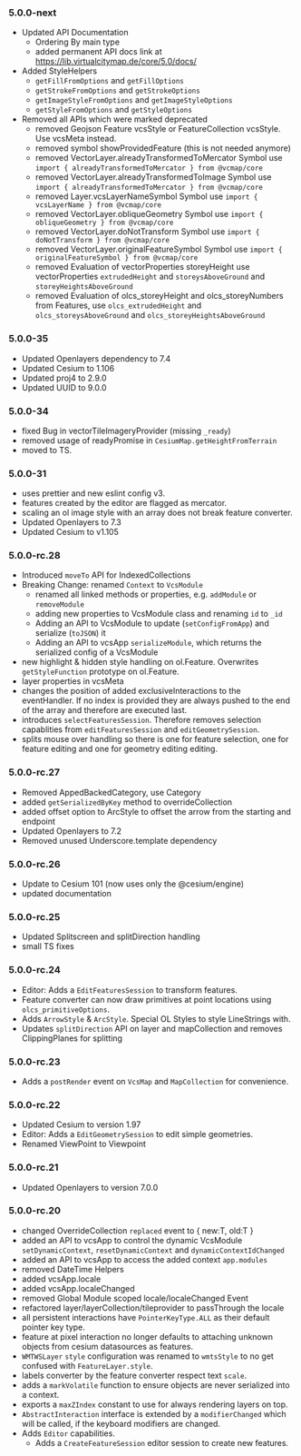 ### 5.0.0-next

- Updated API Documentation
  - Ordering By main type
  - added permanent API docs link at https://lib.virtualcitymap.de/core/5.0/docs/
- Added StyleHelpers
  - `getFillFromOptions` and `getFillOptions`
  - `getStrokeFromOptions` and `getStrokeOptions`
  - `getImageStyleFromOptions` and `getImageStyleOptions`
  - `getStyleFromOptions` and `getStyleOptions`
- Removed all APIs which were marked deprecated
  - removed Geojson Feature vcsStyle or FeatureCollection vcsStyle. Use vcsMeta instead.
  - removed symbol showProvidedFeature (this is not needed anymore)
  - removed VectorLayer.alreadyTransformedToMercator Symbol use `import { alreadyTransformedToMercator } from @vcmap/core`
  - removed VectorLayer.alreadyTransformedToImage Symbol use `import { alreadyTransformedToMercator } from @vcmap/core`
  - removed Layer.vcsLayerNameSymbol Symbol use `import { vcsLayerName } from @vcmap/core`
  - removed VectorLayer.obliqueGeometry Symbol use `import { obliqueGeometry } from @vcmap/core`
  - removed VectorLayer.doNotTransform Symbol use `import { doNotTransform } from @vcmap/core`
  - removed VectorLayer.originalFeatureSymbol Symbol use `import { originalFeatureSymbol } from @vcmap/core`
  - removed Evaluation of vectorProperties storeyHeight use vectorProperties `extrudedHeight` and `storeysAboveGround` and `storeyHeightsAboveGround`
  - removed Evaluation of olcs_storeyHeight and olcs_storeyNumbers from Features, use `olcs_extrudedHeight` and `olcs_storeysAboveGround` and `olcs_storeyHeightsAboveGround`

### 5.0.0-35

- Updated Openlayers dependency to 7.4
- Updated Cesium to 1.106
- Updated proj4 to 2.9.0
- Updated UUID to 9.0.0

### 5.0.0-34

- fixed Bug in vectorTileImageryProvider (missing `_ready`)
- removed usage of readyPromise in `CesiumMap.getHeightFromTerrain`
- moved to TS.

### 5.0.0-31

- uses prettier and new eslint config v3.
- features created by the editor are flagged as mercator.
- scaling an ol image style with an array does not break feature converter.
- Updated Openlayers to 7.3
- Updated Cesium to v1.105

### 5.0.0-rc.28

- Introduced `moveTo` API for IndexedCollections
- Breaking Change: renamed `Context` to `VcsModule`
  - renamed all linked methods or properties, e.g. `addModule` or `removeModule`
  - adding new properties to VcsModule class and renaming `id` to `_id`
  - Adding an API to VcsModule to update (`setConfigFromApp`) and serialize (`toJSON`) it
  - Adding an API to vcsApp `serializeModule`, which returns the serialized config of a VcsModule
- new highlight & hidden style handling on ol.Feature. Overwrites `getStyleFunction` prototype on ol.Feature.
- layer properties in vcsMeta
- changes the position of added exclusiveInteractions to the eventHandler. If no index is provided they are always pushed to the end of the array and therefore are executed last.
- introduces `selectFeaturesSession`. Therefore removes selection capablities from `editFeaturesSession` and `editGeometrySession`.
- splits mouse over handling so there is one for feature selection, one for feature editing and one for geometry editing editing.

### 5.0.0-rc.27

- Removed AppedBackedCategory, use Category
- added `getSerializedByKey` method to overrideCollection
- added offset option to ArcStyle to offset the arrow from the starting and endpoint
- Updated Openlayers to 7.2
- Removed unused Underscore.template dependency

### 5.0.0-rc.26

- Update to Cesium 101 (now uses only the @cesium/engine)
- updated documentation

### 5.0.0-rc.25

- Updated Splitscreen and splitDirection handling
- small TS fixes

### 5.0.0-rc.24

- Editor: Adds a `EditFeaturesSession` to transform features.
- Feature converter can now draw primitives at point locations using `olcs_primitiveOptions`.
- Adds `ArrowStyle` & `ArcStyle`. Special OL Styles to style LineStrings with.
- Updates `splitDirection` API on layer and mapCollection and removes ClippingPlanes for splitting

### 5.0.0-rc.23

- Adds a `postRender` event on `VcsMap` and `MapCollection` for convenience.

### 5.0.0-rc.22

- Updated Cesium to version 1.97
- Editor: Adds a `EditGeometrySession` to edit simple geometries.
- Renamed ViewPoint to Viewpoint

### 5.0.0-rc.21

- Updated Openlayers to version 7.0.0

### 5.0.0-rc.20

- changed OverrideCollection `replaced` event to { new:T, old:T }
- added an API to vcsApp to control the dynamic VcsModule `setDynamicContext`, `resetDynamicContext` and `dynamicContextIdChanged`
- added an API to vcsApp to access the added context `app.modules`
- removed DateTime Helpers
- added vcsApp.locale
- added vcsApp.localeChanged
- removed Global Module scoped locale/localeChanged Event
- refactored layer/layerCollection/tileprovider to passThrough the locale
- all persistent interactions have `PointerKeyType.ALL` as their default pointer key type.
- feature at pixel interaction no longer defaults to attaching unknown objects from cesium datasources as features.
- `WMTWSLayer` `style` configuration was renamed to `wmtsStyle` to no get confused with `FeatureLayer.style`.
- labels converter by the feature converter respect text `scale`.
- adds a `markVolatile` function to ensure objects are never serialized into a context.
- exports a `maxZIndex` constant to use for always rendering layers on top.
- `AbstractInteraction` interface is extended by a `modifierChanged` which will be called,
  if the keyboard modifiers are changed.
- Adds `Editor` capabilities.
  - Adds a `CreateFeatureSession` editor session to create new features.
